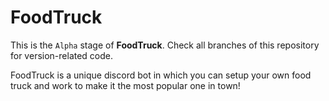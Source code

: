 # FoodTruck

 This is the `Alpha` stage of **FoodTruck**.
 Check all branches of this repository for version-related code.

 FoodTruck is a unique discord bot in which you can setup your own food truck and work to make it the most popular one in town!
